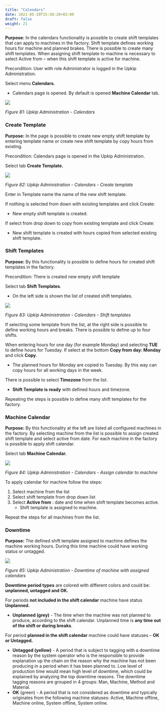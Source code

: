 ```yaml
---
title: "Calendars"
date: 2021-05-20T15:50:28+03:00
draft: false
weight: 21
---
```


**Purpose:** In the calendars functionality is possible to create shift  templates that can apply to machines in the factory. Shift template defines working hours for machine and planned brakes. There is possible to create many shift templates. When assigning shift template to machine is necessary to select Active from – when this shift template is active for machine. 

Precondition: User with role Administrator is logged in the Upkip Administration.

Select menu **Calendars.**

- Calendars page is opened. By default is opened **Machine Calendar** tab. 

![](/images/Aspose.Words.c55b6b06-cf77-4ce6-bf35-b1bd3972243e.083.png)

*Figure 81: Upkip Administration - Calendars*

### Create Template
**Purpose:** In the page is possible to create new empty shift template by entering template name or create new shift template by copy hours from existing. 

Precondition: Calendars page is opened in the Upkip Administration.

Select tab **Create Template.**

![](/images/Aspose.Words.c55b6b06-cf77-4ce6-bf35-b1bd3972243e.084.png)

*Figure 82: Upkip Administration - Calendars - Create template*

Enter in Template name the name of the new shift template. 

If nothing is selected from down with existing templates and click Create:

- New empty shift template is created. 

If select from drop down to copy from existing template and click Create:

- New shift template is created with hours copied from selected existing shift template.

### Shift Templates
**Purpose:** By this functionality is possible to define hours for created shift templates in the factory.

Precondition: There is created new empty shift template 

Select tab **Shift Templates**.

- On the left side is shown the list of created shift templates.

![](/images/Aspose.Words.c55b6b06-cf77-4ce6-bf35-b1bd3972243e.085.png)

*Figure 83: Upkip Administration - Calendars - Shift templates*

If selecting some template from the list, at the right side is possible to define working hours and breaks. There is possible to define up to four shifts.

When entering hours for one day (for example Monday) and selecting **TUE** to define hours for Tuesday. If select at the bottom **Copy from day: Monday** and click **Copy**.

- The planned hours for Monday are copied to Tuesday.  By this way can copy hours for all working days in the week. 

There is possible to select **Timezone** from the list.

- **Shift Template is ready** with defined hours and timezone. 

Repeating the steps is possible to define many shift templates for the factory. 

### Machine Calendar
**Purpose:** By this functionality at the left are listed all configured machines in the factory. By selecting machine from the list is possible to assign created shift template and select active from date. For each machine in the factory is possible to apply shift calendar. 

Select tab **Machine Calendar.**

![](/images/Aspose.Words.c55b6b06-cf77-4ce6-bf35-b1bd3972243e.086.png)

*Figure 84: Upkip Administration - Calendars - Assign calendar to machine*

To apply calendar for machine follow the steps:

1) Select machine from the list
1) Select shift template from drop down list
1) Select **Active from** : date and time when shift template becomes active.
   - Shift template is assigned to machine.

Repeat the steps for all machines from the list.

### Downtime
**Purpose:** The defined shift template assigned to machine defines the machine working hours. During this time machine could have working status or untagged. 

![](/images/Aspose.Words.c55b6b06-cf77-4ce6-bf35-b1bd3972243e.087.png)

*Figure 85: Upkip Administration - Downtime of machine with assigned calendars*

**Downtime period types** are colored with different colors and could be: **unplanned, untagged and OK.** 

For periods **not included in the shift calendar** machine have status **Unplanned.**

- **Unplanned (grey)**  - The time when the machine was not planned to produce, according to the shift calendar. Unplanned time is **any time out of the shift or during breaks**.

For period **planned in the shift calendar** machine could have statuses – **OK or Untagged.**

- **Untagged (yellow)** - A period that is subject to tagging with a downtime reason by the system operator who is the responsible to provide explanation up the chain on the reason why the machine has not been producing in a period when it has been planned to. Low level of production time would mean high level of downtime, which could be explained by analyzing the top downtime reasons. The downtime tagging reasons are grouped in 4 groups: Man, Machine, Method and Material. 
- **OK** (green) - A period that is not considered as downtime and typically originates from the following machine statuses: Active, Machine offline, Machine online, System offline, System online. 

